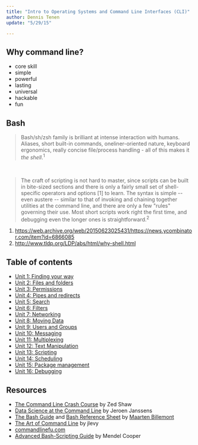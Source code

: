 ```yaml
---
title: "Intro to Operating Systems and Command Line Interfaces (CLI)"
author: Dennis Tenen
update: "5/29/15"

---
```


## Why command line?

- core skill
- simple
- powerful
- lasting
- universal
- hackable
- fun

## Bash

>  Bash/sh/zsh family is brilliant at intense interaction with humans. Aliases, short built-in commands, oneliner-oriented nature, keyboard ergonomics, really concise file/process handling - all of this makes it _the shell_.<sup>1</sup>

&nbsp;

> The craft of scripting is not hard to master, since scripts can be built in bite-sized sections and there is only a fairly small set of shell-specific operators and options [1] to learn. The syntax is simple -- even austere -- similar to that of invoking and chaining together utilities at the command line, and there are only a few "rules" governing their use. Most short scripts work right the first time, and debugging even the longer ones is straightforward.<sup>2</sup>

1. https://web.archive.org/web/20150623025431/https://news.ycombinator.com/item?id=6866085
2. http://www.tldp.org/LDP/abs/html/why-shell.html

## Table of contents

- [Unit 1: Finding your way](https://github.com/denten/dhnotes/blob/master/command-line/101-gps.md)
- [Unit 2: Files and folders](https://github.com/denten/dhnotes/blob/master/command-line/102-files.md)
- [Unit 3: Permissions](https://github.com/denten/dhnotes/blob/master/command-line/103-permissions.md)
- [Unit 4: Pipes and redirects](https://github.com/denten/dhnotes/blob/master/command-line/104-pipes.md)
- [Unit 5: Search](https://github.com/denten/dhnotes/blob/master/command-line/105-search.md)
- [Unit 6: Filters](https://github.com/denten/dhnotes/blob/master/command-line/106-filters.md)
- [Unit 7: Networking](https://github.com/denten/dhnotes/blob/master/command-line/107-network.md)
- [Unit 8: Moving Data](https://github.com/denten/dhnotes/blob/master/command-line/116-moving-data.md)
- [Unit 9: Users and Groups](https://github.com/denten/dhnotes/blob/master/command-line/108-users.md)
- [Unit 10: Messaging](https://github.com/denten/dhnotes/blob/master/command-line/113-message.md)
- [Unit 11: Multiplexing](https://github.com/denten/dhnotes/blob/master/command-line/114-multiplex.md)
- [Unit 12: Text Manipulation](https://github.com/denten/dhnotes/blob/master/command-line/109-text.md)
- [Unit 13: Scripting](https://github.com/denten/dhnotes/blob/master/command-line/110-script.md)
- [Unit 14: Scheduling](https://github.com/denten/dhnotes/blob/master/command-line/111-schedule.md)
- [Unit 15: Package management](https://github.com/denten/dhnotes/blob/master/command-line/112-package.md)
- [Unit 16: Debugging](https://github.com/denten/dhnotes/blob/master/command-line/115-debug.md)

## Resources

- [The Command Line Crash Course](http://cli.learncodethehardway.org/book/) by
  Zed Shaw
- [Data Science at the Command Line](http://datascienceatthecommandline.com/)
  by Jeroen Janssens
- [The Bash Guide](http://guide.bash.academy/) and [Bash Reference Sheet](http://mywiki.wooledge.org/BashSheet) by [Maarten Billemont](http://lhunath.com/)
- [The Art of Command Line](https://github.com/jlevy/the-art-of-command-line)
  by jlevy
- [commandlinefu.com](http://www.commandlinefu.com)
- [Advanced Bash-Scripting Guide](http://www.tldp.org/LDP/abs/html/) by Mendel Cooper
